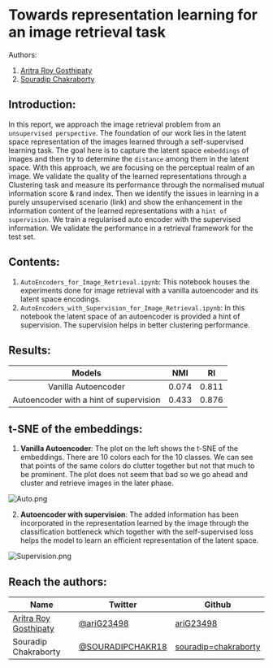 # Towards representation learning for an image retrieval task

Authors:

1. [Aritra Roy Gosthipaty](https://app.wandb.ai/ariG23498)
2. [Souradip Chakraborty](https://app.wandb.ai/souradip)

## Introduction:

In this report, we approach the image retrieval problem from an `unsupervised perspective`. The foundation of our work lies in the latent space representation of the images learned through a self-supervised learning task. The goal here is to capture the latent space `embeddings` of images and then try to determine the `distance` among them in the latent space. With this approach, we are focusing on the perceptual realm of an image. We validate the quality of the learned representations through a Clustering task and measure its performance through the normalised mutual information score & rand index. Then we identify the issues in learning in a purely unsupervised scenario (link) and show the enhancement in the information content of the learned representations with a `hint of supervision`. We train a regularised auto encoder with the supervised information. We validate the performance in a retrieval framework for the test set.

## Contents:

1. `AutoEncoders_for_Image_Retrieval.ipynb`: This notebook houses the experiments done for image retrieval with a vanilla autoencoder and its latent space encodings.
2. `AutoEncoders_with_Supervision_for_Image_Retrieval.ipynb`: In this notebook the latent space of an autoencoder is provided a hint of supervision. The supervision helps in better clustering performance.

## Results:

|                 Models                 |  NMI  |  RI   |
| :------------------------------------: | :---: | :---: |
|          Vanilla Autoencoder           | 0.074 | 0.811 |
| Autoencoder with a hint of supervision | 0.433 | 0.876 |

## t-SNE of the embeddings:

1. **Vanilla Autoencoder**: The plot on the left shows the t-SNE of the embeddings. There are 10 colors each for the 10 classes. We can see that points of  the same colors do clutter together but not that much to be prominent.  The plot does not seem that bad so we go ahead and cluster and retrieve  images in the later phase.

![Auto.png](https://i.ibb.co/F66KdRj/t-sne-auto.png)

2. **Autoencoder with supervision**: The added information has been incorporated in the representation  learned by the image through the classification bottleneck which  together with the self-supervised loss helps the model to learn an  efficient representation of the latent space.

![Supervision.png](https://i.ibb.co/9rT9cjX/t-sne-auto-supervision.png)

## Reach the authors:

| Name                                         | Twitter                                                 | Github                                                       |
| -------------------------------------------- | ------------------------------------------------------- | ------------------------------------------------------------ |
| [Aritra Roy Gosthipaty](ariG23498.github.io) | [@ariG23498](https://twitter.com/ariG23498/)            | [ariG23498](https://github.com/ariG23498/)                   |
| Souradip Chakraborty                         | [@SOURADIPCHAKR18](https://twitter.com/SOURADIPCHAKR18) | [souradip=chakraborty](https://github.com/souradip-chakraborty) |